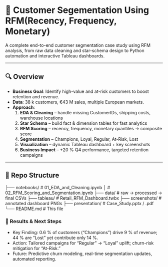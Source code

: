 # 🚀 Customer Segementation Using RFM(Recency, Frequency, Monetary) 

A complete end-to-end customer segmentation case study using RFM analysis, from raw data cleaning and star-schema design to Python automation and interactive Tableau dashboards.

---

## 🔍 Overview

- **Business Goal**: Identify high-value and at-risk customers to boost retention and revenue.  
- **Data**: 38 k customers, €43 M sales, multiple European markets.  
- **Approach**:  
  1. **EDA & Cleaning** – handle missing CustomerIDs, shipping costs, warehouse locations  
  2. **Star Schema** – build fact & dimension tables for fast analytics  
  3. **RFM Scoring** – recency, frequency, monetary quantiles → composite score  
  4. **Segmentation** – Champions, Loyal, Regular, At-Risk, Lost  
  5. **Visualization** – dynamic Tableau dashboard + key screenshots  
  6. **Business Impact** – +20 % Q4 performance, targeted retention campaigns

---

## 📁 Repo Structure



├── notebooks/ # 01_EDA_and_Cleaning.ipynb
│ # 02_RFM_Scoring_and_Segmentation.ipynb
├── data/ # raw → processed → final CSVs
├── tableau/ # Retail_RFM_Dashboard.twbx
├── screenshots/ # annotated dashboard PNGs
├── presentation/ # Case_Study.pptx / .pdf
└── README.md # This file



### 🎯 Results & Next Steps
- Key Finding: 0.6 % of customers (“Champions”) drive 9 % of revenue; 44 % are “Lost” yet contribute only 14 %.
- Action: Tailored campaigns for “Regular” → “Loyal” uplift; churn-risk mitigation for “At-Risk.”
- Future: Predictive churn modeling, real-time segmentation updates, automated reporting.

